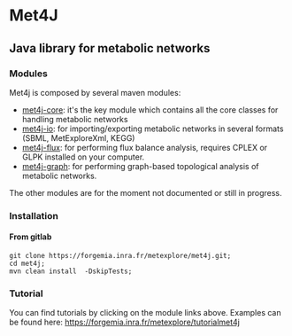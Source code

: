 # Met4J

## Java library for metabolic networks

### Modules

Met4j is composed by several maven modules:
- [met4j-core](met4j-core/README.md): it's the key module which contains all the core 
classes for handling metabolic networks
- [met4j-io](met4j-io/README.md): for importing/exporting metabolic networks in several 
formats (SBML, MetExploreXml, KEGG)
- [met4j-flux](met4j-flux/README.md): for performing flux balance analysis, requires CPLEX
or GLPK installed on your computer.
- [met4j-graph](met4j-graph/README.md): for performing graph-based topological analysis of metabolic networks.

The other modules are for the moment not documented or still in progress.



### Installation

#### From gitlab

```
git clone https://forgemia.inra.fr/metexplore/met4j.git;
cd met4j;
mvn clean install  -DskipTests;
```

### Tutorial

You can find tutorials by clicking on the module links above.
Examples can be found here:
https://forgemia.inra.fr/metexplore/tutorialmet4j





